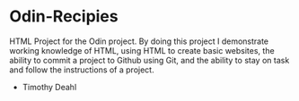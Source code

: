 # Odin-Recipies
HTML Project for the Odin project.
By doing this project I demonstrate working knowledge of HTML, using HTML to create basic websites, the ability to commit a project to Github using Git, and the ability to stay on task and follow the instructions of a project.

- Timothy Deahl